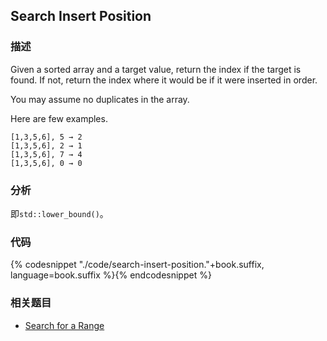 ## Search Insert Position



### 描述

Given a sorted array and a target value, return the index if the target is found. If not, return the index where it would be if it were inserted in order.

You may assume no duplicates in the array.

Here are few examples.

```
[1,3,5,6], 5 → 2
[1,3,5,6], 2 → 1
[1,3,5,6], 7 → 4
[1,3,5,6], 0 → 0
```


### 分析

即`std::lower_bound()`。


### 代码

{% codesnippet "./code/search-insert-position."+book.suffix, language=book.suffix %}{% endcodesnippet %}


### 相关题目

* [Search for a Range](search-for-a-range.md)
